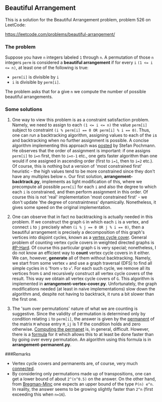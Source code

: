 ## Beautiful Arrangement

This is a solution for the Beautiful Arrangement problem, problem 526 on LeetCode:

https://leetcode.com/problems/beautiful-arrangement/

### The problem


Suppose you have `n` integers labeled `1` through `n`. A permutation of those `n` 
integers `perm`  is considered a **beautiful arrangement** if for every 
`i` `(1 <= i <= n)`, at least one of the following is true:

* `perm[i]` is divisible by `i`
* `i` is divisible by `perm[i]`.

The problem asks that for a give `n` we compute the number of possible beautiful arrangements.

### Some solutions

1) One way to view this problem is as a constraint satisfaction problem. Namely, 
we need to assign to each `(1 <= i <= n)` the value `perm[i]` subject to constraint
`(i % perm[i] == 0 OR perm[i] % i == 0)`. Thus, one can run a backtracking algorithm, 
assigning values to each of the `i`s and backtracking when no further assignment is 
possible. A concise algorithm implementing this approach was 
[posted](https://leetcode.com/problems/beautiful-arrangement/discuss/99738/Easy-Python-~230ms)
by Stefan Pochmann. He observes that the order of assignment is important: if one assigns 
`perm[i]` to `i=n` first, then to `i=n-1` etc., one gets faster algorithm than one would if one assigned in 
ascending order (first to `i=1`, then to `i=2` etc.). Of course, this is nothing 
but a version of 'most constrained first' heuristic - the high values tend to be more constrained since they 
don't have any multiples below `n`. Our first solution, **arrangement-backtrack.py**, 
implements as light modification of this, where we precompute all possible `perm[i]` for each `i` and also the 
degree to which each `i` is constrained, and then perform assignment in this order. 
Of course this is not 'real' implementation 'most constrained first' - we don't update
'the degree of constraintness' dynamically. Nonetheless, it gives some speed on the original implementation.


2) One can observe that in fact no backtracking is actually needed in this problem. 
If we construct the graph `G` in which each `i` is a vertex, and connect `i` to `j` 
precisely when  `(i % j == 0 OR j % i == 0)`, then a beautiful arrangement is
precisely a decomposition of this graph's vertices into disjoint cycles, known as a [vertex cycle cover](https://en.wikipedia.org/wiki/Vertex_cycle_cover).
General problem of counting vertex cycle covers in weighted directed graphs is [#P-Hard](http://people.csail.mit.edu/shaih/pubs/01perm.pdf). 
Of course this particular graph `G`  is very special; nonetheless, I do not know an efficient way to **count** vertex cycle covers in it either. 
We can, however, **generate** all of them without backtracking. Namely, we start from some vertex `v` and use a graph traversal
(DFS) to find all simple cycles in `G`  'from `v` to `v`'. For each such cycle, we remove all its vertices from `G` 
and recursively construct all vertex cycle covers of the result. This way we obtain all vertex cycle covers of `G`.
This algorithm is implemented in **arrangement-vertex-cover.py**. Unfortunately, the graph modifications needed 
(at least in naive implementations) slow down the algorithm and, despite not having to backtrack, it runs a bit slower than the first one.

3) The 'sum over permutations' nature of what we are counting is suggestive. Since 
the validity of permutation is determined only by condition relating `i` to `perm[i]`,
the answer is given by the [permanent](https://en.wikipedia.org/wiki/Permanent_(mathematics)) of the matrix  `M` whose entry `M_ij` is 1 if the condition holds and zero otherwise. 
[Computing the permanet](https://en.wikipedia.org/wiki/Computing_the_permanent) is, in general, difficult. However, there is a [formula](https://en.wikipedia.org/wiki/Computing_the_permanent#Balasubramanian%E2%80%93Bax%E2%80%93Franklin%E2%80%93Glynn_formula) 
for it which allows this to at least be done faster than by going over every permutation. An algorithm using this formula is in **arrangement-permanent.py**.

###Remarks

* Vertex cycle covers and permanents are, of course, very much [connected](https://en.wikipedia.org/wiki/Permanent_(mathematics)#Cycle_covers).
* By considering only permutations made up of transpositions, one can get a lower bound of about `2^(n^0.5)` on the answer. On the other hand, from [Bregman-Minc](https://en.wikipedia.org/wiki/Bregman%E2%80%93Minc_inequality)
one expects an upper bound of the type  `P(n) e^n`.
In reality, the answer seems to be growing slightly faster than `2^n` (first exceeding this when `n=16`). 


